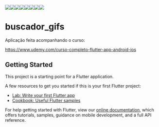 [![](https://sourcerer.io/fame/augustocbx/augustocbx/buscador_gifs_flutter/images/0)](https://sourcerer.io/fame/augustocbx/augustocbx/buscador_gifs_flutter/links/0)[![](https://sourcerer.io/fame/augustocbx/augustocbx/buscador_gifs_flutter/images/1)](https://sourcerer.io/fame/augustocbx/augustocbx/buscador_gifs_flutter/links/1)[![](https://sourcerer.io/fame/augustocbx/augustocbx/buscador_gifs_flutter/images/2)](https://sourcerer.io/fame/augustocbx/augustocbx/buscador_gifs_flutter/links/2)[![](https://sourcerer.io/fame/augustocbx/augustocbx/buscador_gifs_flutter/images/3)](https://sourcerer.io/fame/augustocbx/augustocbx/buscador_gifs_flutter/links/3)[![](https://sourcerer.io/fame/augustocbx/augustocbx/buscador_gifs_flutter/images/4)](https://sourcerer.io/fame/augustocbx/augustocbx/buscador_gifs_flutter/links/4)[![](https://sourcerer.io/fame/augustocbx/augustocbx/buscador_gifs_flutter/images/5)](https://sourcerer.io/fame/augustocbx/augustocbx/buscador_gifs_flutter/links/5)[![](https://sourcerer.io/fame/augustocbx/augustocbx/buscador_gifs_flutter/images/6)](https://sourcerer.io/fame/augustocbx/augustocbx/buscador_gifs_flutter/links/6)[![](https://sourcerer.io/fame/augustocbx/augustocbx/buscador_gifs_flutter/images/7)](https://sourcerer.io/fame/augustocbx/augustocbx/buscador_gifs_flutter/links/7)

# buscador_gifs

Aplicação feita acompanhando o curso:

https://www.udemy.com/curso-completo-flutter-app-android-ios

## Getting Started

This project is a starting point for a Flutter application.

A few resources to get you started if this is your first Flutter project:

- [Lab: Write your first Flutter app](https://flutter.dev/docs/get-started/codelab)
- [Cookbook: Useful Flutter samples](https://flutter.dev/docs/cookbook)

For help getting started with Flutter, view our
[online documentation](https://flutter.dev/docs), which offers tutorials,
samples, guidance on mobile development, and a full API reference.
